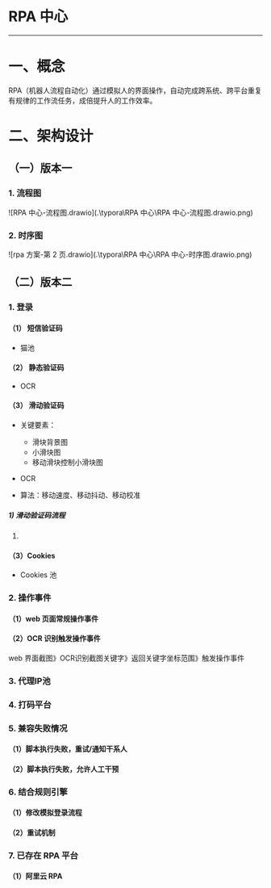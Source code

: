 # RPA 中心

---

# 一、概念

RPA（机器人流程自动化）通过模拟人的界面操作，自动完成跨系统、跨平台重复有规律的工作流任务，成倍提升人的工作效率。



# 二、架构设计

## （一）版本一

### 1. 流程图

![RPA 中心-流程图.drawio](.\typora\RPA 中心\RPA 中心-流程图.drawio.png)

### 2. 时序图

![rpa 方案-第 2 页.drawio](.\typora\RPA 中心\RPA 中心-时序图.drawio.png)



## （二）版本二

### 1. 登录

#### （1） 短信验证码

- 猫池

#### （2） 静态验证码

- OCR

#### （3） 滑动验证码
- 关键要素：
  - 滑块背景图
  - 小滑块图
  - 移动滑块控制小滑块图

- OCR
- 算法：移动速度、移动抖动、移动校准

##### 1) 滑动验证码流程
1. 

#### （3）Cookies

- Cookies 池

### 2. 操作事件

#### （1）web 页面常规操作事件

#### （2）OCR 识别触发操作事件

web 界面截图》OCR识别截图关键字》返回关键字坐标范围》触发操作事件

### 3. 代理IP池

### 4. 打码平台

### 5. 兼容失败情况

#### （1）脚本执行失败，重试/通知干系人

#### （2）脚本执行失败，允许人工干预

### 6. 结合规则引擎

#### （1）修改模拟登录流程

#### （2）重试机制

### 7. 已存在 RPA 平台

#### （1）阿里云 RPA


